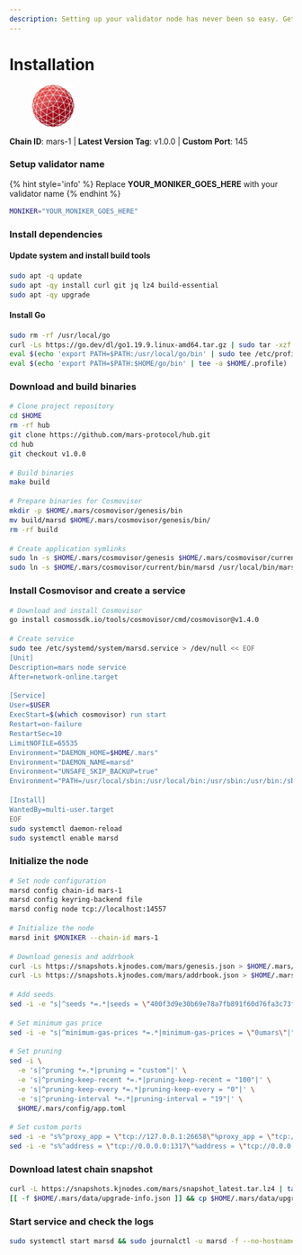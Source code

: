 ```yaml
---
description: Setting up your validator node has never been so easy. Get your validator running in minutes by following step by step instructions.
---
```


# Installation

<figure><img src="https://raw.githubusercontent.com/kj89/cosmos-images/main/logos/mars.png" alt=""><figcaption></figcaption></figure>

**Chain ID**: mars-1 | **Latest Version Tag**: v1.0.0 | **Custom Port**: 145

### Setup validator name

{% hint style='info' %}
Replace **YOUR_MONIKER_GOES_HERE** with your validator name
{% endhint %}

```bash
MONIKER="YOUR_MONIKER_GOES_HERE"
```

### Install dependencies

#### Update system and install build tools

```bash
sudo apt -q update
sudo apt -qy install curl git jq lz4 build-essential
sudo apt -qy upgrade
```

#### Install Go

```bash
sudo rm -rf /usr/local/go
curl -Ls https://go.dev/dl/go1.19.9.linux-amd64.tar.gz | sudo tar -xzf - -C /usr/local
eval $(echo 'export PATH=$PATH:/usr/local/go/bin' | sudo tee /etc/profile.d/golang.sh)
eval $(echo 'export PATH=$PATH:$HOME/go/bin' | tee -a $HOME/.profile)
```

### Download and build binaries

```bash
# Clone project repository
cd $HOME
rm -rf hub
git clone https://github.com/mars-protocol/hub.git
cd hub
git checkout v1.0.0

# Build binaries
make build

# Prepare binaries for Cosmovisor
mkdir -p $HOME/.mars/cosmovisor/genesis/bin
mv build/marsd $HOME/.mars/cosmovisor/genesis/bin/
rm -rf build

# Create application symlinks
sudo ln -s $HOME/.mars/cosmovisor/genesis $HOME/.mars/cosmovisor/current -f
sudo ln -s $HOME/.mars/cosmovisor/current/bin/marsd /usr/local/bin/marsd -f
```

### Install Cosmovisor and create a service

```bash
# Download and install Cosmovisor
go install cosmossdk.io/tools/cosmovisor/cmd/cosmovisor@v1.4.0

# Create service
sudo tee /etc/systemd/system/marsd.service > /dev/null << EOF
[Unit]
Description=mars node service
After=network-online.target

[Service]
User=$USER
ExecStart=$(which cosmovisor) run start
Restart=on-failure
RestartSec=10
LimitNOFILE=65535
Environment="DAEMON_HOME=$HOME/.mars"
Environment="DAEMON_NAME=marsd"
Environment="UNSAFE_SKIP_BACKUP=true"
Environment="PATH=/usr/local/sbin:/usr/local/bin:/usr/sbin:/usr/bin:/sbin:/bin:/usr/games:/usr/local/games:/snap/bin:$HOME/.mars/cosmovisor/current/bin"

[Install]
WantedBy=multi-user.target
EOF
sudo systemctl daemon-reload
sudo systemctl enable marsd
```

### Initialize the node

```bash
# Set node configuration
marsd config chain-id mars-1
marsd config keyring-backend file
marsd config node tcp://localhost:14557

# Initialize the node
marsd init $MONIKER --chain-id mars-1

# Download genesis and addrbook
curl -Ls https://snapshots.kjnodes.com/mars/genesis.json > $HOME/.mars/config/genesis.json
curl -Ls https://snapshots.kjnodes.com/mars/addrbook.json > $HOME/.mars/config/addrbook.json

# Add seeds
sed -i -e "s|^seeds *=.*|seeds = \"400f3d9e30b69e78a7fb891f60d76fa3c73f0ecc@mars.rpc.kjnodes.com:14559\"|" $HOME/.mars/config/config.toml

# Set minimum gas price
sed -i -e "s|^minimum-gas-prices *=.*|minimum-gas-prices = \"0umars\"|" $HOME/.mars/config/app.toml

# Set pruning
sed -i \
  -e 's|^pruning *=.*|pruning = "custom"|' \
  -e 's|^pruning-keep-recent *=.*|pruning-keep-recent = "100"|' \
  -e 's|^pruning-keep-every *=.*|pruning-keep-every = "0"|' \
  -e 's|^pruning-interval *=.*|pruning-interval = "19"|' \
  $HOME/.mars/config/app.toml

# Set custom ports
sed -i -e "s%^proxy_app = \"tcp://127.0.0.1:26658\"%proxy_app = \"tcp://127.0.0.1:14558\"%; s%^laddr = \"tcp://127.0.0.1:26657\"%laddr = \"tcp://127.0.0.1:14557\"%; s%^pprof_laddr = \"localhost:6060\"%pprof_laddr = \"localhost:14560\"%; s%^laddr = \"tcp://0.0.0.0:26656\"%laddr = \"tcp://0.0.0.0:14556\"%; s%^prometheus_listen_addr = \":26660\"%prometheus_listen_addr = \":14566\"%" $HOME/.mars/config/config.toml
sed -i -e "s%^address = \"tcp://0.0.0.0:1317\"%address = \"tcp://0.0.0.0:14517\"%; s%^address = \":8080\"%address = \":14580\"%; s%^address = \"0.0.0.0:9090\"%address = \"0.0.0.0:14590\"%; s%^address = \"0.0.0.0:9091\"%address = \"0.0.0.0:14591\"%; s%:8545%:14545%; s%:8546%:14546%; s%:6065%:14565%" $HOME/.mars/config/app.toml
```

### Download latest chain snapshot

```bash
curl -L https://snapshots.kjnodes.com/mars/snapshot_latest.tar.lz4 | tar -Ilz4 -xf - -C $HOME/.mars
[[ -f $HOME/.mars/data/upgrade-info.json ]] && cp $HOME/.mars/data/upgrade-info.json $HOME/.mars/cosmovisor/genesis/upgrade-info.json
```

### Start service and check the logs

```bash
sudo systemctl start marsd && sudo journalctl -u marsd -f --no-hostname -o cat
```
